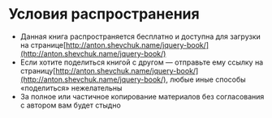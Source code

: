 # Условия распространения

*   Данная книга распространяется бесплатно и доступна для загрузки на странице[http://anton.shevchuk.name/jquery-book/](http://anton.shevchuk.name/jquery-book/)
*   Если хотите поделиться книгой с другом — отправьте ему ссылку на страницу[http://anton.shevchuk.name/jquery-book/](http://anton.shevchuk.name/jquery-book/), любые иные способы «поделиться» нежелательны
*   За полное или частичное копирование материалов без согласования с автором вам будет стыдно